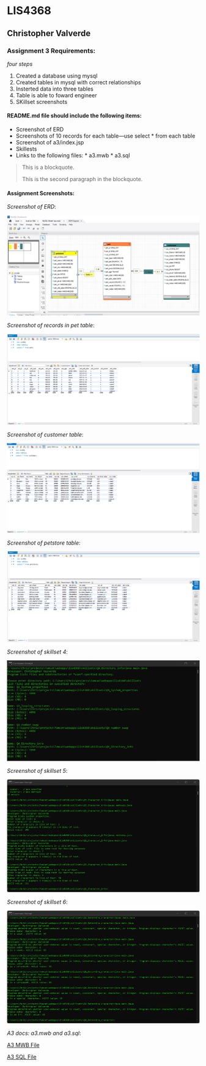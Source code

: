 # LIS4368

## Christopher Valverde

### Assignment 3 Requirements:

*four steps*

1. Created a database using mysql
2. Created tables in mysql with correct relationships
3. Insterted data into three tables
4. Table is able to foward engineer
5. SKillset screenshots


#### README.md file should include the following items:

* Screenshot of ERD
* Screenshots of 10 records for each table—use select * from each table
* Screenshot of a3/index.jsp 
* Skillests
* Links to the following files: 
      * a3.mwb 
      * a3.sql 

> This is a blockquote.
> 
> This is the second paragraph in the blockquote.
>

#### Assignment Screenshots:

*Screenshot of ERD*:

![screenshot of ERD](img/erd.png)

*Screenshot of records in pet table*:

![Screenshot of records in pet table](img/pet.png)

*Screenshot of customer table*:

![Screenshot of customer table](img/customer.png)

*Screenshot of petstore table*:

![Screenshot of petstore table](img/petstore.png)

*Screenshot of skillset 4*:

![Screenshot of skillset 4](img/q4.png)

*Screenshot of skillset 5*:

![Screenshot of skillset 5](img/Q5.png)

*Screenshot of skillset 6*:

![Screenshot of skillset 6](img/q6.png)

*A3 docs: a3.mwb and a3.sql*: 
 
[A3 MWB File](docs/a3.mwb "A3 ERD in .mwb format") 
 
[A3 SQL File](docs/a3.sql "A3 SQL Script") 

